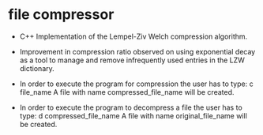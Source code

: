 # file compressor
- C++ Implementation of the Lempel-Ziv Welch compression algorithm. 
- Improvement in compression ratio observed on using exponential decay as a tool to manage and remove infrequently used entries in the LZW dictionary.

- In order to execute the program for compression the user has to type:
  c file_name
  A file with name compressed_file_name will be created. 
- In order to execute the program to decompress a file the user has to type: 
  d compressed_file_name
  A file with name original_file_name will be created.
